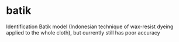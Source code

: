 # batik
Identification Batik model (Indonesian technique of wax-resist dyeing applied to the whole cloth), but currently still has poor accuracy
